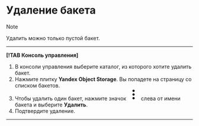 # Удаление бакета

> [!NOTE]
>
> Удалить можно только пустой бакет.

---

**[!TAB Консоль управления]**

1. В консоли управления выберите каталог, из которого хотите удалить бакет.
1. Нажмите плитку **Yandex Object Storage**.
    Вы попадете на страницу со списком бакетов.
1. Чтобы удалить один бакет, нажмите значок ![image](../../../_assets/vertical-ellipsis.svg) слева от имени бакета и выберите **Удалить**.
1. Подтвердите удаление.

---
